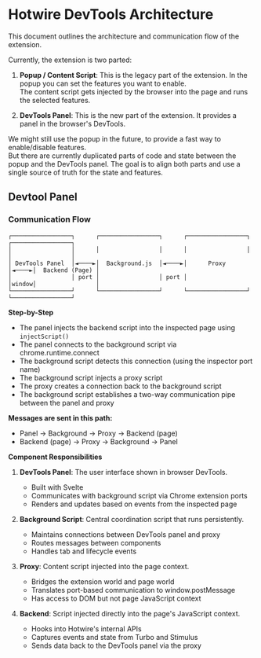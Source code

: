 # Hotwire DevTools Architecture

This document outlines the architecture and communication flow of the extension.

Currently, the extension is two parted:

1. **Popup / Content Script**:
   This is the legacy part of the extension. In the popup you can set the features you want to enable.  
   The content script gets injected by the browser into the page and runs the selected features.

2. **DevTools Panel**:
   This is the new part of the extension. It provides a panel in the browser's DevTools.

We might still use the popup in the future, to provide a fast way to enable/disable features.  
But there are currently duplicated parts of code and state between the popup and the DevTools panel.
The goal is to align both parts and use a single source of truth for the state and features.

## Devtool Panel

### Communication Flow

```
┌─────────────────┐      ┌─────────────────┐      ┌─────────────────┐      ┌─────────────────┐
│                 │      │                 │      │                 │      │                 │
│ DevTools Panel  │◄────►│  Background.js  │◄────►│      Proxy      │◄────►│  Backend (Page) │
│                 │ port │                 │ port │                 │window│                 │
└─────────────────┘      └─────────────────┘      └─────────────────┘      └─────────────────┘
```

**Step-by-Step**

- The panel injects the backend script into the inspected page using `injectScript()`
- The panel connects to the background script via chrome.runtime.connect
- The background script detects this connection (using the inspector port name)
- The background script injects a proxy script
- The proxy creates a connection back to the background script
- The background script establishes a two-way communication pipe between the panel and proxy

**Messages are sent in this path:**

- Panel → Background → Proxy → Backend (page)
- Backend (page) → Proxy → Background → Panel

**Component Responsibilities**

1. **DevTools Panel**: The user interface shown in browser DevTools.

   - Built with Svelte
   - Communicates with background script via Chrome extension ports
   - Renders and updates based on events from the inspected page

2. **Background Script**: Central coordination script that runs persistently.

   - Maintains connections between DevTools panel and proxy
   - Routes messages between components
   - Handles tab and lifecycle events

3. **Proxy**: Content script injected into the page context.

   - Bridges the extension world and page world
   - Translates port-based communication to window.postMessage
   - Has access to DOM but not page JavaScript context

4. **Backend**: Script injected directly into the page's JavaScript context.
   - Hooks into Hotwire's internal APIs
   - Captures events and state from Turbo and Stimulus
   - Sends data back to the DevTools panel via the proxy
